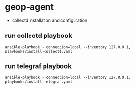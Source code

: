 # geop-agent

* collectd installation and configuration

## run collectd playbook


```
ansible-playbook --connection=local --inventory 127.0.0.1,  playbooks/install-collectd.yaml
```


## run telegraf playbook

```
ansible-playbook --connection=local --inventory 127.0.0.1, playbooks/install-telegraf.yaml
```
